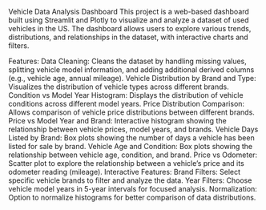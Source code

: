 Vehicle Data Analysis Dashboard This project is a web-based dashboard built using Streamlit and Plotly to visualize and analyze a dataset of used vehicles in the US. The dashboard allows users to explore various trends, distributions, and relationships in the dataset, with interactive charts and filters.

Features: Data Cleaning: Cleans the dataset by handling missing values, splitting vehicle model information, and adding additional derived columns (e.g., vehicle age, annual mileage). Vehicle Distribution by Brand and Type: Visualizes the distribution of vehicle types across different brands. Condition vs Model Year Histogram: Displays the distribution of vehicle conditions across different model years. Price Distribution Comparison: Allows comparison of vehicle price distributions between different brands. Price vs Model Year and Brand: Interactive histogram showing the relationship between vehicle prices, model years, and brands. Vehicle Days Listed by Brand: Box plots showing the number of days a vehicle has been listed for sale by brand. Vehicle Age and Condition: Box plots showing the relationship between vehicle age, condition, and brand. Price vs Odometer: Scatter plot to explore the relationship between a vehicle’s price and its odometer reading (mileage). Interactive Features: Brand Filters: Select specific vehicle brands to filter and analyze the data. Year Filters: Choose vehicle model years in 5-year intervals for focused analysis. Normalization: Option to normalize histograms for better comparison of data distributions.
